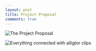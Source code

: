 ```yaml
---
layout: post 
title: Project Proposal
comments: true
---
```


![The Project Proposal](/img/ProjectPlan.jpg)

![Everything connected with alligtor clips](/img/ProjectPlan.jpg)


